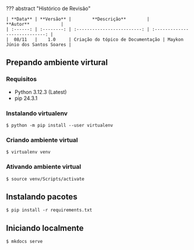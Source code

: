 ??? abstract "Histórico de Revisão"

    | **Data** | **Versão** |        **Descrição**        |           **Autor**            |
    | :------: | :--------: | :-------------------------: | :----------------------------: |
    |  08/11   |    1.0     | Criação do tópico de Documentação | Maykon Júnio dos Santos Soares |

## Prepando ambiente virtural

### Requisitos

- Python 3.12.3 (Latest)
- pip 24.3.1

### Instalando virtualenv

<!--termynal: {title: bash, prompt_literal_start: [$]}-->

```
$ python -m pip install --user virtualenv
```

### Criando ambiente virtual

<!--termynal: {title: bash, prompt_literal_start: [$]}-->

```
$ virtualenv venv
```

### Ativando ambiente virtual

<!--termynal: {title: bash, prompt_literal_start: [$]}-->

```
$ source venv/Scripts/activate
```

## Instalando pacotes

<!--termynal: {title: bash, prompt_literal_start: [$]}-->

```
$ pip install -r requirements.txt
```

## Iniciando localmente

<!--termynal: {title: bash, prompt_literal_start: [$]}-->

```
$ mkdocs serve
```
